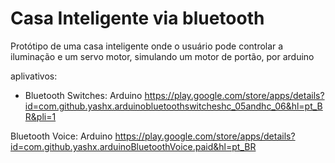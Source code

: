 # Casa Inteligente via bluetooth
Protótipo de uma casa inteligente onde o usuário pode controlar a iluminação e um servo motor, simulando um motor de portão, por arduino

aplivativos:
- Bluetooth Switches: Arduino
https://play.google.com/store/apps/details?id=com.github.yashx.arduinobluetoothswitcheshc_05andhc_06&hl=pt_BR&pli=1

Bluetooth Voice: Arduino
https://play.google.com/store/apps/details?id=com.github.yashx.arduinoBluetoothVoice.paid&hl=pt_BR
